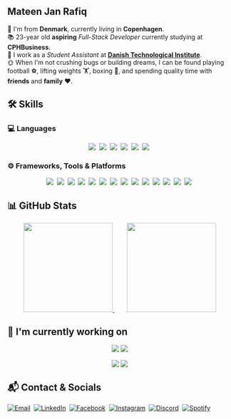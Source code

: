 ## **Mateen Jan Rafiq**
📍 I'm from **Denmark**, currently living in **Copenhagen**. <br/>
📚 23-year old **aspiring** *Full-Stack* *Developer* currently studying at **CPHBusiness**.<br/>
🏢 I work as a *Student Assistant* at **[Danish Technological Institute](https://www.dti.dk/)**.<br/>
🌞 When I'm not crushing bugs or building dreams, I can be found playing football ⚽, lifting weights 🏋️, boxing 🥊, and spending quality time with **friends** and **family** ❤️.

## 🛠️ Skills

### 💻 Languages
<div align="center">
  <img src="https://img.shields.io/badge/HTML5-E34F26?style=for-the-badge&logo=html5&logoColor=white" />&nbsp;
  <img src="https://img.shields.io/badge/CSS3-1572B6?style=for-the-badge&logo=css3&logoColor=white" />&nbsp;
  <img src="https://img.shields.io/badge/JavaScript-F7DF1E?style=for-the-badge&logo=javascript&logoColor=black" />&nbsp;
  <img src="https://img.shields.io/badge/Java-ED8B00?style=for-the-badge&logo=openjdk&logoColor=white" />&nbsp;
  <img src="https://img.shields.io/badge/Python-3776AB?style=for-the-badge&logo=python&logoColor=white" />&nbsp;
  <img src="https://img.shields.io/badge/C%23-512BD4?style=for-the-badge&logo=dotnet&logoColor=white" />&nbsp;
</div>

### ⚙️ Frameworks, Tools & Platforms
<div align="center">
  <img src="https://img.shields.io/badge/Node.js-339933?style=for-the-badge&logo=nodedotjs&logoColor=white" />&nbsp;
  <img src="https://img.shields.io/badge/React.js-61DAFB?style=for-the-badge&logo=react&logoColor=black" />&nbsp;
  <img src="https://img.shields.io/badge/MySQL-00758F?style=for-the-badge&logo=mysql&logoColor=white" />&nbsp;
  <img src="https://img.shields.io/badge/Jupyter-F37626?style=for-the-badge&logo=jupyter&logoColor=white" />&nbsp;
  <img src="https://img.shields.io/badge/Unity-000000?style=for-the-badge&logo=unity&logoColor=white" />&nbsp;
  <img src="https://img.shields.io/badge/Docker-2496ED?style=for-the-badge&logo=docker&logoColor=white" />&nbsp;
  <img src="https://img.shields.io/badge/DigitalOcean-0080FF?style=for-the-badge&logo=digitalocean&logoColor=white" />&nbsp;
  <img src="https://img.shields.io/badge/Linux-FCC624?style=for-the-badge&logo=linux&logoColor=black" />&nbsp;
  <img src="https://img.shields.io/badge/Ubuntu-E95420?style=for-the-badge&logo=ubuntu&logoColor=white" />&nbsp;
  <img src="https://img.shields.io/badge/GitHub-181717?style=for-the-badge&logo=github&logoColor=white" />&nbsp;
  <img src="https://img.shields.io/badge/CI%2FCD-0A0A0A?style=for-the-badge&logo=githubactions&logoColor=white" />&nbsp;
  <img src="https://img.shields.io/badge/Git-F05032?style=for-the-badge&logo=git&logoColor=white" />&nbsp;
  <img src="https://img.shields.io/badge/Figma-F24E1E?style=for-the-badge&logo=figma&logoColor=white" />&nbsp;
  <img src="https://img.shields.io/badge/Scrum-6DB33F?style=for-the-badge&logo=scrumalliance&logoColor=white" />&nbsp;
</div>


## 📊 GitHub Stats
<div align="center">
  <a href="https://github.com/mateencph/github-readme-stats" style="margin: 10px;">
    <img height="200" src="https://github-readme-stats.vercel.app/api?username=mateencph&show_icons=true&custom_title=General&theme=one_dark_pro" />
  </a>
  &nbsp;
  <a href="https://github.com/mateencph/convoychat" style="margin: 10px;">
    <img height="200" src="https://github-readme-stats.vercel.app/api/top-langs/?username=mateencph&layout=donut&custom_title=Languages&theme=one_dark_pro&size_weight=0.3&count_weight=0.7" />
  </a>
</div>

## 🔭 I'm currently working on

<div align="center">
  <div style="display: flex; flex-wrap: wrap; justify-content: center;">
  <a href="https://github.com/sanderMarcusChristensen/BI-Projects">
    <img src="https://github-readme-stats.vercel.app/api/pin/?username=sanderMarcusChristensen&repo=BI-Projects&theme=one_dark_pro&border_color=30363d" />
  </a>
&nbsp;
  <a href="https://github.com/SYSDAT-PATIENT-ASSIST/BackEnd">
    <img src="https://github-readme-stats.vercel.app/api/pin/?username=SYSDAT-PATIENT-ASSIST&repo=BackEnd&theme=one_dark_pro&border_color=30363d" />
  </a>
</div>
  &nbsp;
  <div style="display: flex; flex-wrap: wrap; justify-content: center;">
  <a href="https://github.com/SYSDAT-PATIENT-ASSIST/FrontEnd">
    <img src="https://github-readme-stats.vercel.app/api/pin/?username=SYSDAT-PATIENT-ASSIST&repo=FrontEnd&theme=one_dark_pro&border_color=30363d" />
  </a>
    &nbsp;
  <a href="https://github.com/FrederikMoestrup/ALF4HUB">
    <img src="https://github-readme-stats.vercel.app/api/pin/?username=FrederikMoestrup&repo=ALF4HUB&theme=one_dark_pro&border_color=30363d" />
  </a>
  </div>
</div>

## 📬 Contact & Socials

[![Email](https://img.shields.io/badge/Email-D14836?style=for-the-badge&logo=gmail&logoColor=white)](mailto:mateenjan@live.dk)&nbsp;
[![LinkedIn](https://img.shields.io/badge/LinkedIn-0077B5?style=for-the-badge&logo=linkedin&logoColor=white)](https://www.linkedin.com/in/mateen-jan-rafiq-00719915a/)&nbsp;
[![Facebook](https://img.shields.io/badge/Facebook-1877F2?style=for-the-badge&logo=facebook&logoColor=white)](https://www.facebook.com/leomateen)&nbsp;
[![Instagram](https://img.shields.io/badge/Instagram-E4405F?style=for-the-badge&logo=instagram&logoColor=white)](https://www.instagram.com/mateenjanz0)&nbsp;
[![Discord](https://img.shields.io/badge/Discord-7289DA?style=for-the-badge&logo=discord&logoColor=white)](https://discordapp.com/users/696747909546377376)&nbsp;
[![Spotify](https://img.shields.io/badge/Spotify-1DB954?style=for-the-badge&logo=spotify&logoColor=white)](https://open.spotify.com/user/mateenjan1)&nbsp;
